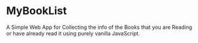 # MyBookList
A Simple Web App for Collecting the info of the Books that you are Reading or have already read it using purely vanilla JavaScript.
